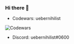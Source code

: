 ### Hi there 👋

- Codewars: uebernihilist

![Codewars](https://www.codewars.com/users/uebernihilist/badges/micro)
- Discord: uebernihilist#0600

